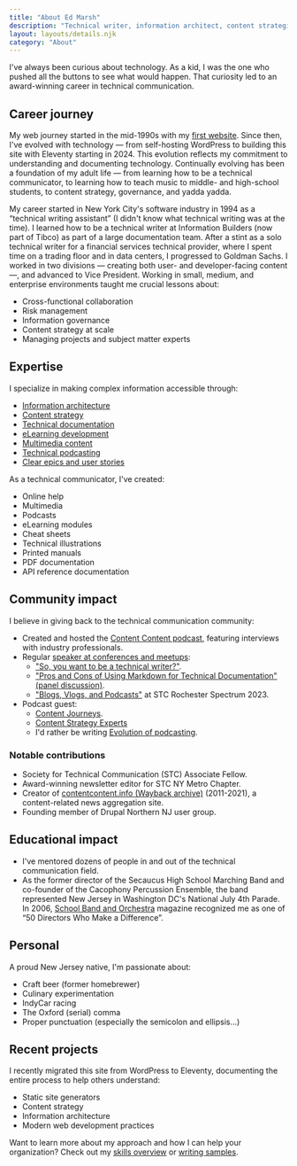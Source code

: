 ```yaml
---
title: "About Ed Marsh"
description: "Technical writer, information architect, content strategist, and community builder, making complex information accessible over three decades."
layout: layouts/details.njk
category: "About"
---
```


I've always been curious about technology. As a kid, I was the one who pushed all the buttons to see what would happen. That curiosity led to an award-winning career in technical communication.

## Career journey

My web journey started in the mid-1990s with my [first website](https://web.archive.org/web/19991008110914/http://www.geocities.com/SoHo/Cafe/8299/frameset.html). Since then, I've evolved with technology &mdash; from self-hosting WordPress to building this site with Eleventy starting in 2024. This evolution reflects my commitment to understanding and documenting technology. Continually evolving has been a foundation of my adult life &mdash; from learning how to be a technical communicator, to learning how to teach music to middle- and high-school students, to content strategy, governance, and yadda yadda.

My career started in New York City's software industry in 1994 as a &ldquo;technical writing assistant&rdquo; (I didn't know what technical writing was at the time). I learned how to be a technical writer at Information Builders (now part of Tibco) as part of a large documentation team. After a stint as a solo technical writer for a financial services technical provider, where I spent time on a trading floor and in data centers, I progressed to Goldman Sachs. I worked in two divisions &mdash; creating both user- and developer-facing content &mdash;, and advanced to Vice President. Working in small, medium, and enterprise environments taught me crucial lessons about:

- Cross-functional collaboration
- Risk management
- Information governance
- Content strategy at scale
- Managing projects and subject matter experts

## Expertise

I specialize in making complex information accessible through:

- [Information architecture](/skills/information-architecture/)
- [Content strategy](/skills/content-strategy/)
- [Technical documentation](/skills/technical-writing/)
- [eLearning development](/skills/elearning/)
- [Multimedia content](/skills/multimedia/)
- [Technical podcasting](/skills/podcasting/)
- [Clear epics and user stories](/skills/agile/)

As a technical communicator, I've created:

- Online help
- Multimedia
- Podcasts
- eLearning modules
- Cheat sheets
- Technical illustrations
- Printed manuals
- PDF documentation
- API reference documentation

## Community impact

I believe in giving back to the technical communication community:

- Created and hosted the [Content Content podcast](/podcasts/), featuring interviews with industry professionals.
- Regular [speaker at conferences and meetups](http://www.slideshare.net/theedmarsh/):
  - ["So, you want to be a technical writer?"](https://www.brighttalk.com/webcast/9273/608187).
  - ["Pros and Cons of Using Markdown for Technical Documentation" (panel discussion)](https://www.brighttalk.com/webcast/9273/608016).
  - ["Blogs, Vlogs, and Podcasts"](https://stc-rochester.org/conference-session-descriptions/) at STC Rochester Spectrum 2023.
- Podcast guest:
  - [Content Journeys](https://creators.spotify.com/pod/show/contentjourneys/episodes/Content-Journeys---014---Content-Podcasting-e160pu0).
  - [Content Strategy Experts](https://www.scriptorium.com/2018/02/.full-transcript-podcasting-strategy-podcast-guest-ed-marsh/)
  - I'd rather be writing [Evolution of podcasting](https://idratherbewriting.com/blog/evolution-of-podcasting-podcast-ed-marsh).

### Notable contributions

- Society for Technical Communication (STC) Associate Fellow.
- Award-winning newsletter editor for STC NY Metro Chapter.
- Creator of [contentcontent.info (Wayback archive)](https://web.archive.org/web/20210303183334/http://contentcontent.info/) (2011-2021), a content-related news aggregation site.
- Founding member of Drupal Northern NJ user group.

## Educational impact

- I've mentored dozens of people in and out of the technical communication field.
- As the former director of the Secaucus High School Marching Band and co-founder of the Cacophony Percussion Ensemble, the band represented New Jersey in Washington DC's National July 4th Parade. In 2006, [School Band and Orchestra](http://www.sbomagazine.com/) magazine recognized me as one of &ldquo;50 Directors Who Make a Difference&rdquo;.

## Personal

A proud New Jersey native, I'm passionate about:

- Craft beer (former homebrewer)
- Culinary experimentation
- IndyCar racing
- The Oxford (serial) comma
- Proper punctuation (especially the semicolon and ellipsis&hellip;)

## Recent projects

I recently migrated this site from WordPress to Eleventy, documenting the entire process to help others understand:

- Static site generators
- Content strategy
- Information architecture
- Modern web development practices

Want to learn more about my approach and how I can help your organization? Check out my [skills overview](/skills/) or [writing samples](/technical-writing-examples/).
